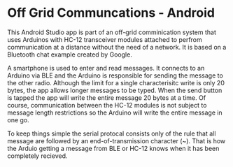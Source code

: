# Off Grid Communcations - Android

This Android Studio app is part of an off-grid comminication system that uses Arduinos with HC-12 transceiver modules attached to perfrom communication at a distance without the need of a network.  It is based on a Bluetooth chat example created by Google. 

A smartphone is used to enter and read messages.  It connects to an Arduino via BLE and the Arduino is responsible for sending the message to the other radio.  Although the limit for a single characterisitc write is only 20 bytes, the app allows longer messages to be typed.  When the send button is tapped the app will write the entire message 20 bytes at a time.  Of course, communication between the HC-12 modules is not subject to message length restrictions so the Arduino will write the entire message in one go.

To keep things simple the serial protocal consists only of the rule that all message are followed by an end-of-transmission character (~).  That is how the Arduio getting a message from BLE or HC-12 knows when it has been completely recieved.


